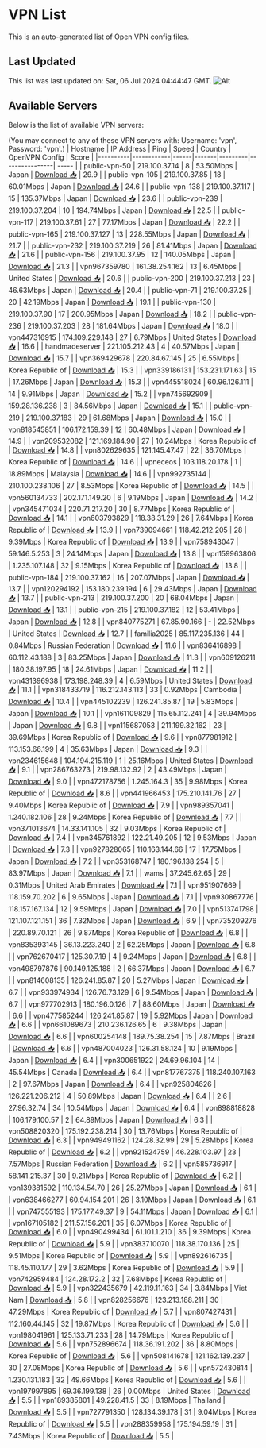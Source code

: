 # VPN List

This is an auto-generated list of Open VPN config files.

## Last Updated

This list was last updated on: Sat, 06 Jul 2024 04:44:47 GMT.
![Alt](https://repobeats.axiom.co/api/embed/186b98318ef1479477931607c1ad7d823f12451f.svg "Repobeats analytics image")

## Available Servers

Below is the list of available VPN servers:

(You may connect to any of these VPN servers with: Username: 'vpn', Password: 'vpn'.)
| Hostname | IP Address | Ping | Speed | Country | OpenVPN Config | Score |
|----------|------------|------|-------|---------|----------------| ----- |
| public-vpn-50 | 219.100.37.14 | 8 | 53.50Mbps | Japan | [Download 📥](./configs/server_0_JP.ovpn) | 29.9 |
| public-vpn-105 | 219.100.37.85 | 18 | 60.01Mbps | Japan | [Download 📥](./configs/server_1_JP.ovpn) | 24.6 |
| public-vpn-138 | 219.100.37.117 | 15 | 135.37Mbps | Japan | [Download 📥](./configs/server_2_JP.ovpn) | 23.6 |
| public-vpn-239 | 219.100.37.204 | 10 | 194.74Mbps | Japan | [Download 📥](./configs/server_3_JP.ovpn) | 22.5 |
| public-vpn-117 | 219.100.37.61 | 27 | 77.17Mbps | Japan | [Download 📥](./configs/server_4_JP.ovpn) | 22.2 |
| public-vpn-165 | 219.100.37.127 | 13 | 228.55Mbps | Japan | [Download 📥](./configs/server_5_JP.ovpn) | 21.7 |
| public-vpn-232 | 219.100.37.219 | 26 | 81.41Mbps | Japan | [Download 📥](./configs/server_6_JP.ovpn) | 21.6 |
| public-vpn-156 | 219.100.37.95 | 12 | 140.05Mbps | Japan | [Download 📥](./configs/server_7_JP.ovpn) | 21.3 |
| vpn967359780 | 161.38.254.162 | 13 | 6.45Mbps | United States | [Download 📥](./configs/server_8_US.ovpn) | 20.6 |
| public-vpn-200 | 219.100.37.213 | 23 | 46.63Mbps | Japan | [Download 📥](./configs/server_9_JP.ovpn) | 20.4 |
| public-vpn-71 | 219.100.37.25 | 20 | 42.19Mbps | Japan | [Download 📥](./configs/server_10_JP.ovpn) | 19.1 |
| public-vpn-130 | 219.100.37.90 | 17 | 200.95Mbps | Japan | [Download 📥](./configs/server_11_JP.ovpn) | 18.2 |
| public-vpn-236 | 219.100.37.203 | 28 | 181.64Mbps | Japan | [Download 📥](./configs/server_12_JP.ovpn) | 18.0 |
| vpn447316915 | 174.109.229.148 | 27 | 6.79Mbps | United States | [Download 📥](./configs/server_13_US.ovpn) | 16.6 |
| handmadeserver | 221.105.212.43 | 4 | 40.57Mbps | Japan | [Download 📥](./configs/server_14_JP.ovpn) | 15.7 |
| vpn369429678 | 220.84.67.145 | 25 | 6.55Mbps | Korea Republic of | [Download 📥](./configs/server_15_KR.ovpn) | 15.3 |
| vpn339186131 | 153.231.171.63 | 15 | 17.26Mbps | Japan | [Download 📥](./configs/server_16_JP.ovpn) | 15.3 |
| vpn445518024 | 60.96.126.111 | 14 | 9.91Mbps | Japan | [Download 📥](./configs/server_17_JP.ovpn) | 15.2 |
| vpn745692909 | 159.28.136.238 | 3 | 84.56Mbps | Japan | [Download 📥](./configs/server_18_JP.ovpn) | 15.1 |
| public-vpn-219 | 219.100.37.183 | 29 | 61.68Mbps | Japan | [Download 📥](./configs/server_19_JP.ovpn) | 15.0 |
| vpn818545851 | 106.172.159.39 | 12 | 60.48Mbps | Japan | [Download 📥](./configs/server_20_JP.ovpn) | 14.9 |
| vpn209532082 | 121.169.184.90 | 27 | 10.24Mbps | Korea Republic of | [Download 📥](./configs/server_21_KR.ovpn) | 14.8 |
| vpn802629635 | 121.145.47.47 | 22 | 36.70Mbps | Korea Republic of | [Download 📥](./configs/server_22_KR.ovpn) | 14.6 |
| vpneceos | 103.118.20.178 | 1 | 18.89Mbps | Malaysia | [Download 📥](./configs/server_23_MY.ovpn) | 14.6 |
| vpn992735144 | 210.100.238.106 | 27 | 8.53Mbps | Korea Republic of | [Download 📥](./configs/server_24_KR.ovpn) | 14.5 |
| vpn560134733 | 202.171.149.20 | 6 | 9.19Mbps | Japan | [Download 📥](./configs/server_25_JP.ovpn) | 14.2 |
| vpn345471034 | 220.71.217.20 | 30 | 8.77Mbps | Korea Republic of | [Download 📥](./configs/server_26_KR.ovpn) | 14.1 |
| vpn603793829 | 118.38.31.29 | 26 | 7.64Mbps | Korea Republic of | [Download 📥](./configs/server_27_KR.ovpn) | 13.9 |
| vpn739094661 | 118.42.212.205 | 28 | 9.39Mbps | Korea Republic of | [Download 📥](./configs/server_28_KR.ovpn) | 13.9 |
| vpn758943047 | 59.146.5.253 | 3 | 24.14Mbps | Japan | [Download 📥](./configs/server_29_JP.ovpn) | 13.8 |
| vpn159963806 | 1.235.107.148 | 32 | 9.15Mbps | Korea Republic of | [Download 📥](./configs/server_30_KR.ovpn) | 13.8 |
| public-vpn-184 | 219.100.37.162 | 16 | 207.07Mbps | Japan | [Download 📥](./configs/server_31_JP.ovpn) | 13.7 |
| vpn120294192 | 153.180.239.194 | 6 | 29.43Mbps | Japan | [Download 📥](./configs/server_32_JP.ovpn) | 13.7 |
| public-vpn-213 | 219.100.37.200 | 20 | 68.04Mbps | Japan | [Download 📥](./configs/server_33_JP.ovpn) | 13.1 |
| public-vpn-215 | 219.100.37.182 | 12 | 53.41Mbps | Japan | [Download 📥](./configs/server_34_JP.ovpn) | 12.8 |
| vpn840775271 | 67.85.90.166 | - | 22.52Mbps | United States | [Download 📥](./configs/server_35_US.ovpn) | 12.7 |
| familia2025 | 85.117.235.136 | 44 | 0.84Mbps | Russian Federation | [Download 📥](./configs/server_36_RU.ovpn) | 11.6 |
| vpn836416898 | 60.112.43.188 | 3 | 83.25Mbps | Japan | [Download 📥](./configs/server_37_JP.ovpn) | 11.3 |
| vpn609126211 | 180.38.197.95 | 18 | 24.61Mbps | Japan | [Download 📥](./configs/server_38_JP.ovpn) | 11.2 |
| vpn431396938 | 173.198.248.39 | 4 | 6.59Mbps | United States | [Download 📥](./configs/server_39_US.ovpn) | 11.1 |
| vpn318433719 | 116.212.143.113 | 33 | 0.92Mbps | Cambodia | [Download 📥](./configs/server_40_KH.ovpn) | 10.4 |
| vpn445102239 | 126.241.85.87 | 19 | 5.83Mbps | Japan | [Download 📥](./configs/server_41_JP.ovpn) | 10.1 |
| vpn161109829 | 115.65.112.241 | 4 | 39.94Mbps | Japan | [Download 📥](./configs/server_42_JP.ovpn) | 9.8 |
| vpn115687053 | 211.199.32.162 | 23 | 39.69Mbps | Korea Republic of | [Download 📥](./configs/server_43_KR.ovpn) | 9.6 |
| vpn877981912 | 113.153.66.199 | 4 | 35.63Mbps | Japan | [Download 📥](./configs/server_44_JP.ovpn) | 9.3 |
| vpn234615648 | 104.194.215.119 | 1 | 25.16Mbps | United States | [Download 📥](./configs/server_45_US.ovpn) | 9.1 |
| vpn286763273 | 219.98.132.92 | 2 | 43.49Mbps | Japan | [Download 📥](./configs/server_46_JP.ovpn) | 9.0 |
| vpn472178756 | 1.245.164.3 | 35 | 9.98Mbps | Korea Republic of | [Download 📥](./configs/server_47_KR.ovpn) | 8.6 |
| vpn441966453 | 175.210.141.76 | 27 | 9.40Mbps | Korea Republic of | [Download 📥](./configs/server_48_KR.ovpn) | 7.9 |
| vpn989357041 | 1.240.182.106 | 28 | 9.24Mbps | Korea Republic of | [Download 📥](./configs/server_49_KR.ovpn) | 7.7 |
| vpn371013674 | 14.33.141.105 | 32 | 9.03Mbps | Korea Republic of | [Download 📥](./configs/server_50_KR.ovpn) | 7.4 |
| vpn345761892 | 122.21.49.205 | 12 | 9.53Mbps | Japan | [Download 📥](./configs/server_51_JP.ovpn) | 7.3 |
| vpn927828065 | 110.163.144.66 | 17 | 17.75Mbps | Japan | [Download 📥](./configs/server_52_JP.ovpn) | 7.2 |
| vpn353168747 | 180.196.138.254 | 5 | 83.97Mbps | Japan | [Download 📥](./configs/server_53_JP.ovpn) | 7.1 |
| wams | 37.245.62.65 | 29 | 0.31Mbps | United Arab Emirates | [Download 📥](./configs/server_54_AE.ovpn) | 7.1 |
| vpn951907669 | 118.159.70.202 | 6 | 9.65Mbps | Japan | [Download 📥](./configs/server_55_JP.ovpn) | 7.1 |
| vpn930867776 | 118.157.167.134 | 12 | 9.59Mbps | Japan | [Download 📥](./configs/server_56_JP.ovpn) | 7.0 |
| vpn513741798 | 121.107.121.151 | 36 | 7.32Mbps | Japan | [Download 📥](./configs/server_57_JP.ovpn) | 6.9 |
| vpn735209276 | 220.89.70.121 | 26 | 9.87Mbps | Korea Republic of | [Download 📥](./configs/server_58_KR.ovpn) | 6.8 |
| vpn835393145 | 36.13.223.240 | 2 | 62.25Mbps | Japan | [Download 📥](./configs/server_59_JP.ovpn) | 6.8 |
| vpn762670417 | 125.30.7.19 | 4 | 9.24Mbps | Japan | [Download 📥](./configs/server_60_JP.ovpn) | 6.8 |
| vpn498797876 | 90.149.125.188 | 2 | 66.37Mbps | Japan | [Download 📥](./configs/server_61_JP.ovpn) | 6.7 |
| vpn814608135 | 126.241.85.87 | 20 | 5.27Mbps | Japan | [Download 📥](./configs/server_62_JP.ovpn) | 6.7 |
| vpn933974934 | 126.76.73.129 | 6 | 9.54Mbps | Japan | [Download 📥](./configs/server_63_JP.ovpn) | 6.7 |
| vpn977702913 | 180.196.0.126 | 7 | 88.60Mbps | Japan | [Download 📥](./configs/server_64_JP.ovpn) | 6.6 |
| vpn477585244 | 126.241.85.87 | 19 | 5.92Mbps | Japan | [Download 📥](./configs/server_65_JP.ovpn) | 6.6 |
| vpn661089673 | 210.236.126.65 | 6 | 9.38Mbps | Japan | [Download 📥](./configs/server_66_JP.ovpn) | 6.6 |
| vpn600254148 | 189.75.38.254 | 15 | 7.87Mbps | Brazil | [Download 📥](./configs/server_67_BR.ovpn) | 6.6 |
| vpn487004023 | 126.31.58.124 | 10 | 9.19Mbps | Japan | [Download 📥](./configs/server_68_JP.ovpn) | 6.4 |
| vpn300651922 | 24.69.96.104 | 14 | 45.54Mbps | Canada | [Download 📥](./configs/server_69_CA.ovpn) | 6.4 |
| vpn817767375 | 118.240.107.163 | 2 | 97.67Mbps | Japan | [Download 📥](./configs/server_70_JP.ovpn) | 6.4 |
| vpn925804626 | 126.221.206.212 | 4 | 50.89Mbps | Japan | [Download 📥](./configs/server_71_JP.ovpn) | 6.4 |
| 2i6 | 27.96.32.74 | 34 | 10.54Mbps | Japan | [Download 📥](./configs/server_72_JP.ovpn) | 6.4 |
| vpn898818828 | 106.179.100.57 | 2 | 64.89Mbps | Japan | [Download 📥](./configs/server_73_JP.ovpn) | 6.3 |
| vpn508820320 | 175.192.238.214 | 30 | 13.76Mbps | Korea Republic of | [Download 📥](./configs/server_74_KR.ovpn) | 6.3 |
| vpn949491162 | 124.28.32.99 | 29 | 5.28Mbps | Korea Republic of | [Download 📥](./configs/server_75_KR.ovpn) | 6.2 |
| vpn921524759 | 46.228.103.97 | 23 | 7.57Mbps | Russian Federation | [Download 📥](./configs/server_76_RU.ovpn) | 6.2 |
| vpn585736917 | 58.141.215.37 | 30 | 9.21Mbps | Korea Republic of | [Download 📥](./configs/server_77_KR.ovpn) | 6.2 |
| vpn139381592 | 110.134.54.70 | 26 | 25.27Mbps | Japan | [Download 📥](./configs/server_78_JP.ovpn) | 6.1 |
| vpn638466277 | 60.94.154.201 | 26 | 3.10Mbps | Japan | [Download 📥](./configs/server_79_JP.ovpn) | 6.1 |
| vpn747555193 | 175.177.49.37 | 9 | 54.11Mbps | Japan | [Download 📥](./configs/server_80_JP.ovpn) | 6.1 |
| vpn167105182 | 211.57.156.201 | 35 | 6.07Mbps | Korea Republic of | [Download 📥](./configs/server_81_KR.ovpn) | 6.0 |
| vpn490499434 | 61.101.1.210 | 36 | 9.39Mbps | Korea Republic of | [Download 📥](./configs/server_82_KR.ovpn) | 5.9 |
| vpn383710070 | 118.38.170.136 | 25 | 9.51Mbps | Korea Republic of | [Download 📥](./configs/server_83_KR.ovpn) | 5.9 |
| vpn892616735 | 118.45.110.177 | 29 | 3.62Mbps | Korea Republic of | [Download 📥](./configs/server_84_KR.ovpn) | 5.9 |
| vpn742959484 | 124.28.172.2 | 32 | 7.68Mbps | Korea Republic of | [Download 📥](./configs/server_85_KR.ovpn) | 5.9 |
| vpn322435679 | 42.119.11.163 | 34 | 3.84Mbps | Viet Nam | [Download 📥](./configs/server_86_VN.ovpn) | 5.8 |
| vpn828256676 | 123.213.188.211 | 30 | 47.29Mbps | Korea Republic of | [Download 📥](./configs/server_87_KR.ovpn) | 5.7 |
| vpn807427431 | 112.160.44.145 | 32 | 19.87Mbps | Korea Republic of | [Download 📥](./configs/server_88_KR.ovpn) | 5.6 |
| vpn198041961 | 125.133.71.233 | 28 | 14.79Mbps | Korea Republic of | [Download 📥](./configs/server_89_KR.ovpn) | 5.6 |
| vpn752896674 | 118.36.191.202 | 36 | 8.80Mbps | Korea Republic of | [Download 📥](./configs/server_90_KR.ovpn) | 5.6 |
| vpn508141678 | 121.162.139.237 | 30 | 27.08Mbps | Korea Republic of | [Download 📥](./configs/server_91_KR.ovpn) | 5.6 |
| vpn572430814 | 1.230.131.183 | 32 | 49.66Mbps | Korea Republic of | [Download 📥](./configs/server_92_KR.ovpn) | 5.6 |
| vpn197997895 | 69.36.199.138 | 26 | 0.00Mbps | United States | [Download 📥](./configs/server_93_US.ovpn) | 5.5 |
| vpn189385801 | 49.228.41.5 | 33 | 8.19Mbps | Thailand | [Download 📥](./configs/server_94_TH.ovpn) | 5.5 |
| vpn727791350 | 128.134.39.178 | 31 | 9.04Mbps | Korea Republic of | [Download 📥](./configs/server_95_KR.ovpn) | 5.5 |
| vpn288359958 | 175.194.59.19 | 31 | 7.43Mbps | Korea Republic of | [Download 📥](./configs/server_96_KR.ovpn) | 5.5 |
